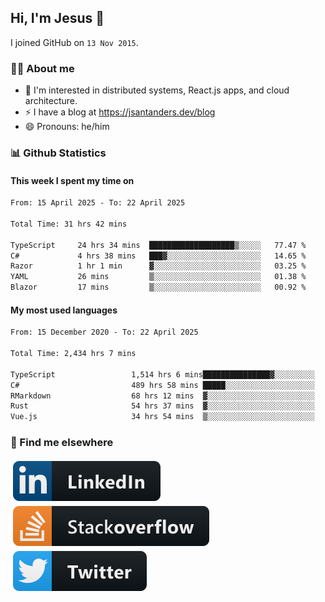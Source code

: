 ## Hi, I'm Jesus 👋

I joined GitHub on `13 Nov 2015`.

<!-- Talking about you -->

### 👨‍💻 About me

- 👦 I'm interested in distributed systems, React.js apps, and cloud architecture.
- ⚡️ I have a blog at <https://jsantanders.dev/blog>
- 😄 Pronouns: he/him

### 📊 Github Statistics

#### This week I spent my time on

<!--START_SECTION:weekly-->

```txt
From: 15 April 2025 - To: 22 April 2025

Total Time: 31 hrs 42 mins

TypeScript     24 hrs 34 mins  ███████████████████▒░░░░░   77.47 %
C#             4 hrs 38 mins   ███▓░░░░░░░░░░░░░░░░░░░░░   14.65 %
Razor          1 hr 1 min      ▓░░░░░░░░░░░░░░░░░░░░░░░░   03.25 %
YAML           26 mins         ▒░░░░░░░░░░░░░░░░░░░░░░░░   01.38 %
Blazor         17 mins         ▒░░░░░░░░░░░░░░░░░░░░░░░░   00.92 %
```

<!--END_SECTION:weekly-->

#### My most used languages

<!--START_SECTION:alltime-->

```txt
From: 15 December 2020 - To: 22 April 2025

Total Time: 2,434 hrs 7 mins

TypeScript                 1,514 hrs 6 mins███████████████▓░░░░░░░░░   62.20 %
C#                         489 hrs 58 mins █████░░░░░░░░░░░░░░░░░░░░   20.13 %
RMarkdown                  68 hrs 12 mins  ▓░░░░░░░░░░░░░░░░░░░░░░░░   02.80 %
Rust                       54 hrs 37 mins  ▓░░░░░░░░░░░░░░░░░░░░░░░░   02.24 %
Vue.js                     34 hrs 54 mins  ▒░░░░░░░░░░░░░░░░░░░░░░░░   01.43 %
```

<!--END_SECTION:alltime-->

### 📢 Find me elsewhere

<p>
  <a target="_blank" href="https://linkedin.com/in/jsantanders">
    <img src="https://github.com/jsantanders/jsantanders/blob/master/img/linkedin.svg" alt="LinkedIn" style="vertical-align:top; margin:4px">
  </a>
  
  <a target="_blank" href="https://stackoverflow.com/users/7318331/jesus-santander">
    <img src="https://github.com/jsantanders/jsantanders/blob/master/img/stackoverflow.svg" alt="StackOverflow" style="vertical-align:top; margin:4px">
  </a>
  
  <a target="_blank" href="http://twitter.com/jsantanders">
    <img src="https://github.com/jsantanders/jsantanders/blob/master/img/twitter.svg" alt="Twitter" style="vertical-align:top; margin:4px">
  </a>
</p>
